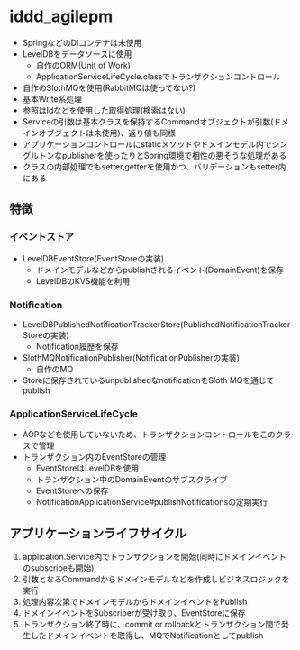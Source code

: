 # iddd_agilepm

- SpringなどのDIコンテナは未使用
- LevelDBをデータソースに使用
  - 自作のORM(Unit of Work)
  - ApplicationServiceLifeCycle.classでトランザクションコントロール
- 自作のSlothMQを使用(RabbitMQは使ってない?)
- 基本Write系処理
- 参照はIdなどを使用した取得処理(検索はない)
- Serviceの引数は基本クラスを保持するCommandオブジェクトが引数(ドメインオブジェクトは未使用)、返り値も同様
- アプリケーションコントロールにstaticメソッドやドメインモデル内でシングルトンなpublisherを使ったりとSpring環境で相性の悪そうな処理がある
- クラスの内部処理でもsetter,getterを使用かつ、バリデーションもsetter内にある

## 特徴
### イベントストア
- LevelDBEventStore(EventStoreの実装)
  - ドメインモデルなどからpublishされるイベント(DomainEvent)を保存
  - LevelDBのKVS機能を利用

### Notification
- LevelDBPublishedNotificationTrackerStore(PublishedNotificationTrackerStoreの実装)
  - Notification履歴を保存
- SlothMQNotificationPublisher(NotificationPublisherの実装)
  - 自作のMQ
- Storeに保存されているunpublishedなnotificationをSloth MQを通じてpublish

### ApplicationServiceLifeCycle
- AOPなどを使用していないため、トランザクションコントロールをこのクラスで管理
- トランザクション内のEventStoreの管理
  - EventStoreはLevelDBを使用
  - トランザクション中のDomainEventのサブスクライブ
  - EventStoreへの保存
  - NotificationApplicationService#publishNotificationsの定期実行
  

## アプリケーションライフサイクル
1. application.Service内でトランザクションを開始(同時にドメインイベントのsubscribeも開始)
1. 引数となるCommandからドメインモデルなどを作成しビジネスロジックを実行
1. 処理内容次第でドメインモデルからドメインイベントをPublish
1. ドメインイベントをSubscriberが受け取り、EventStoreに保存
1. トランザクション終了時に、commit or rollbackとトランザクション間で発生したドメインイベントを取得し、MQでNotificationとしてpublish
